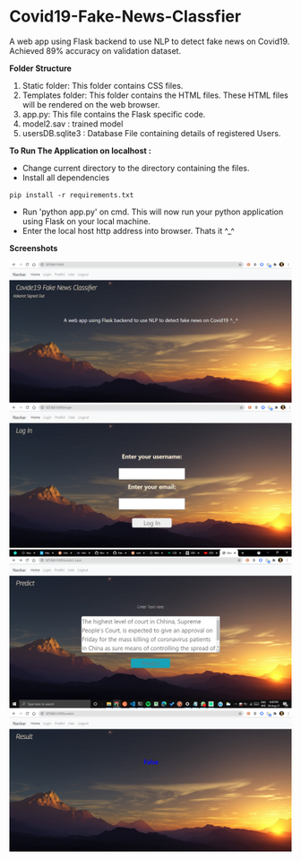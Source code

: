 # Covid19-Fake-News-Classfier
A web app using Flask backend to use NLP to detect fake news on Covid19. Achieved 89% accuracy on validation dataset.

**Folder Structure**
1. Static folder: This folder contains CSS files.
2. Templates folder: This folder contains the HTML files. These HTML files will be rendered on the web browser.
3. app.py: This file contains the Flask specific code.
4. model2.sav : trained model
5. usersDB.sqlite3 : Database File containing details of registered Users.

**To Run The Application on localhost :**
- Change current directory to the directory containing the files.
- Install all dependencies
```
pip install -r requirements.txt
```
- Run 'python app.py' on cmd. This will now run your python application using Flask on your local machine. 
- Enter the local host http address into browser.
Thats it ^_^



**Screenshots**


![Home Page](https://github.com/Kakarot-2000/Covid19-Fake-News-Classfier/blob/ux-changes/screenshots/Screenshot%20(341).png?raw=true)
![Login Page](https://github.com/Kakarot-2000/Covid19-Fake-News-Classfier/blob/master/screenshots/Screenshot%20(342).png?raw=true)
![Predict Page](https://github.com/Kakarot-2000/Covid19-Fake-News-Classfier/blob/master/screenshots/Screenshot%20(339).png?raw=true)
![Results Page](https://github.com/Kakarot-2000/Covid19-Fake-News-Classfier/blob/master/screenshots/Screenshot%20(340).png?raw=true)

